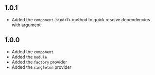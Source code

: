 ## 1.0.1

* Added the `component.bind<T>` method to quick resolve dependencies with argument

## 1.0.0

* Added the `component` 
* Added the `module`
* Added the `factory` provider
* Added the `singleton` provider
